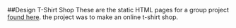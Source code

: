 ##Design T-Shirt Shop
These are the static HTML pages for a group project [found here](https://github.com/puts-funny-ts/store).
the project was to make an online t-shirt shop.

